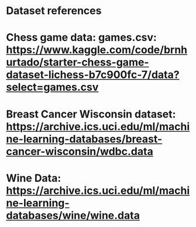 # Dataset references
# Chess game data: games.csv: https://www.kaggle.com/code/brnhurtado/starter-chess-game-dataset-lichess-b7c900fc-7/data?select=games.csv
# Breast Cancer Wisconsin dataset: https://archive.ics.uci.edu/ml/machine-learning-databases/breast-cancer-wisconsin/wdbc.data
# Wine Data: https://archive.ics.uci.edu/ml/machine-learning-databases/wine/wine.data